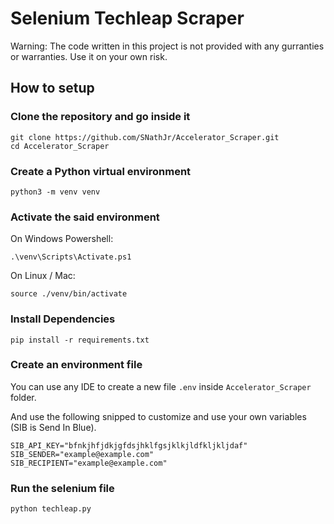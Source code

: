 # Selenium Techleap Scraper

Warning: The code written in this project is not provided with any gurranties or warranties. Use it on your own risk.

## How to setup

### Clone the repository and go inside it

```
git clone https://github.com/SNathJr/Accelerator_Scraper.git
cd Accelerator_Scraper
```

### Create a Python virtual environment

```
python3 -m venv venv
```

### Activate the said environment

On Windows Powershell:

```
.\venv\Scripts\Activate.ps1
```

On Linux / Mac:

```
source ./venv/bin/activate
```

### Install Dependencies

```
pip install -r requirements.txt
```

### Create an environment file

You can use any IDE to create a new file `.env` inside `Accelerator_Scraper` folder.

And use the following snipped to customize and use your own variables (SIB is Send In Blue).

```
SIB_API_KEY="bfnkjhfjdkjgfdsjhklfgsjklkjldfkljkljdaf"
SIB_SENDER="example@example.com"
SIB_RECIPIENT="example@example.com"
```

### Run the selenium file

```
python techleap.py
```
